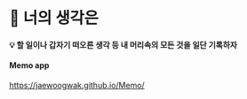 # 🧾 너의 생각은
#### 💡 할 일이나 갑자기 떠오른 생각 등 내 머리속의 모든 것을 일단 기록하자
#### Memo app

https://jaewoogwak.github.io/Memo/
